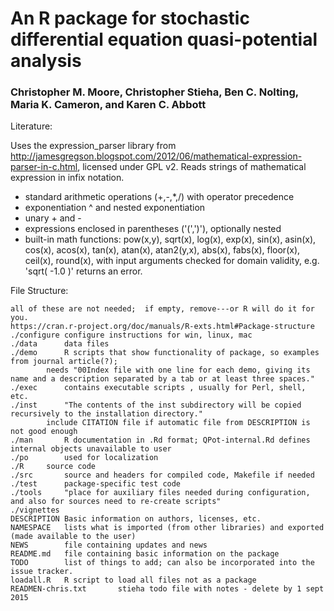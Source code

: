 # An R package for stochastic differential equation quasi-potential analysis

### Christopher M. Moore, Christopher Stieha, Ben C. Nolting, Maria K. Cameron, and Karen C. Abbott

Literature:


Uses the expression_parser library from http://jamesgregson.blogspot.com/2012/06/mathematical-expression-parser-in-c.html, licensed under GPL v2. Reads strings of mathematical expression in infix notation.  
* standard arithmetic operations (+,-,*,/) with operator precedence
* exponentiation ^ and nested exponentiation
* unary + and -
* expressions enclosed in parentheses ('(',')'), optionally nested
* built-in math functions: pow(x,y), sqrt(x), log(x), exp(x), sin(x), asin(x), cos(x), acos(x), tan(x), atan(x), atan2(y,x), abs(x), fabs(x), floor(x), ceil(x), round(x), with input arguments checked for domain validity, e.g. 'sqrt( -1.0 )' returns an error.
 
File Structure:
```
all of these are not needed;  if empty, remove---or R will do it for you.
https://cran.r-project.org/doc/manuals/R-exts.html#Package-structure
./configure	configure instructions for win, linux, mac
./data		data files
./demo		R scripts that show functionality of package, so examples from journal article(?);
		needs "00Index file with one line for each demo, giving its name and a description separated by a tab or at least three spaces."
./exec		contains executable scripts , usually for Perl, shell, etc.
./inst		"The contents of the inst subdirectory will be copied recursively to the installation directory." 
		include CITATION file if automatic file from DESCRIPTION is not good enough
./man		R documentation in .Rd format; QPot-internal.Rd defines internal objects unavailable to user
./po		used for localization
./R		source code
./src		source and headers for compiled code, Makefile if needed
./test		package-specific test code
./tools		"place for auxiliary files needed during configuration, and also for sources need to re-create scripts"
./vignettes
DESCRIPTION	Basic information on authors, licenses, etc.
NAMESPACE	lists what is imported (from other libraries) and exported (made available to the user)
NEWS		file containing updates and news
README.md	file containing basic information on the package
TODO		list of things to add; can also be incorporated into the issue tracker.
loadall.R	R script to load all files not as a package
READMEN-chris.txt		stieha todo file with notes - delete by 1 sept 2015
```



